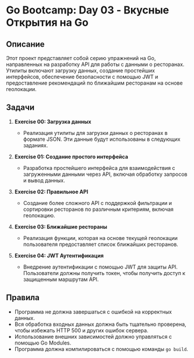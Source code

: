 # Go Bootcamp: Day 03 - Вкусные Открытия на Go

## Описание

Этот проект представляет собой серию упражнений на Go, направленных на разработку API для работы с данными о ресторанах. Утилиты включают загрузку данных, создание простейших интерфейсов, обеспечение безопасности с помощью JWT и предоставление рекомендаций по ближайшим ресторанам на основе геолокации.

## Задачи

1. **Exercise 00: Загрузка данных**
   - Реализация утилиты для загрузки данных о ресторанах в формате JSON. Эти данные будут использованы в следующих заданиях.

2. **Exercise 01: Создание простого интерфейса**
   - Разработка простейшего интерфейса для взаимодействия с загруженными данными через API, включая обработку запросов и вывод данных.

3. **Exercise 02: Правильное API**
   - Создание более сложного API с поддержкой фильтрации и сортировки ресторанов по различным критериям, включая геолокацию.

4. **Exercise 03: Ближайшие рестораны**
   - Реализация функции, которая на основе текущей геолокации пользователя предоставляет список ближайших ресторанов.

5. **Exercise 04: JWT Аутентификация**
   - Внедрение аутентификации с помощью JWT для защиты API. Пользователи должны получить токен, чтобы получить доступ к защищенным маршрутам API.

## Правила

- Программа не должна завершаться с ошибкой на корректных данных.
- Вся обработка входных данных должна быть тщательно проверена, чтобы избежать HTTP 500 и других ошибок сервера.
- Использование внешних зависимостей должно управляться с помощью Go Modules.
- Программа должна компилироваться с помощью команды `go build`.
